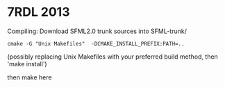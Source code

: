 7RDL 2013
=========

Compiling:
Download SFML2.0 trunk sources into SFML-trunk/

	cmake -G "Unix Makefiles"  -DCMAKE_INSTALL_PREFIX:PATH=..

(possibly replacing Unix Makefiles with your preferred build method, then 'make install')

then make here
